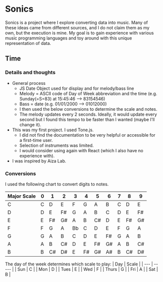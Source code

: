 # Sonics
Sonics is a project where I explore converting data into music. Many of these ideas came from different sources, and I do not claim them as my own, but the execution is mine. 
My goal is to gain experience with various music programming languages and toy around with this unique representation of data.

## Time 

### Details and thoughts 
* General process
  * JS Date Object used for display and for melody/bass line 
  * Melody = ASCII code of Day of Week abbreviation and the time 
  (e.g. Sunday(=S=83) at 15:45:46 -->  83154546)
  * Bass = date (e.g. 01/01/2000 --> 01012000)
  * I then used the below conversions to determine the scale and notes. 
  * The melody updates every 2 seconds. Ideally, it would update every second but I found this tempo to be faster than I wanted (maybe I'll change it).
* This was my first project. I used Tone.js. 
    * I did not find the documentation to be very helpful or accessible for a first-time user. 
    * Selection of instruments was limited. 
    * I would consider using again with React (which I also have no experience with).
* I was inspired by Aiza Lab.

### Conversions
I used the following chart to convert digits to notes.

| Major Scale  | 0 |  1 |  2 |  3 |  4 |  5 |  6 | 7 | 8 | 9 |
| ----------- | ---- |---- |---- |---- |---- |---- |---- |---- |- |-- |
| C  | C | D | E | F | G | A | B | C | D |E |
| D  | D | E | F# | G | A | B | C | D | E | F# |
| E  | E | F# | G# | A | B | C# | D | E | F# | G# |
| F  | F | G | A | Bb | C | D | E | F | G | A | 
| G  | G | A | B | C | D | E | F# | G | A | B |
| A  | A | B | C# | D | E | F# | G# | A | B | C# |
| B  | B | C# | D# | E | F# | G# | A# | B | C# | D# |

The day of the week determines which scale to play: 
| Day | Scale | 
| --- | ----- | 
| Sun | C | 
| Mon | D | 
| Tues | E | 
| Wed | F | 
| Thurs | G | 
| Fri | A | 
| Sat | B | 

